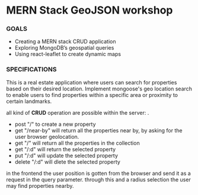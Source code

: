 # MERN Stack GeoJSON workshop

### GOALS
- Creating a MERN stack CRUD application 
- Exploring MongoDB’s geospatial queries
- Using react-leaflet to create dynamic maps

### SPECIFICATIONS
This is a  real estate application where users can search for properties based on their desired location. Implement mongoose's geo location search to enable users to find properties within a specific area or proximity to certain landmarks.


all kind of **CRUD** operation are possible within the server: .  
- post "/" to create a new property
- get "/near-by" will return all the properties near by, by asking for the user browser geolocation.
- get "/" will return all the properties in the collection
- get "/:d" will return the selected property
- put "/:d" will update the selected property
- delete "/:d" will dlete the selected property

in the frontend the user position is gotten from the browser and send it as a request in the query parameter.
through this and a radius selection the user may find properties nearby.





